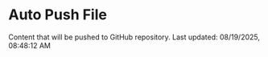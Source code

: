# Auto Push File

Content that will be pushed to GitHub repository.
Last updated: 08/19/2025, 08:48:12 AM